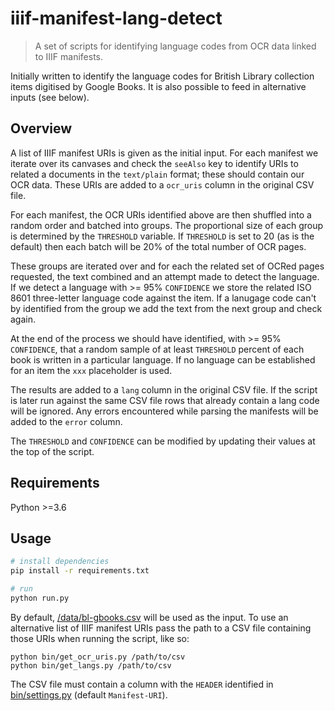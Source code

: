 # iiif-manifest-lang-detect

> A set of scripts for identifying language codes from OCR data linked to IIIF manifests.

Initially written to identify the language codes for British Library
collection items digitised by Google Books. It is also possible to
feed in alternative inputs (see below).

## Overview

A list of IIIF manifest URIs is given as the initial input. For each
manifest we iterate over its canvases and check the `seeAlso` key to identify
URIs to related a documents in the `text/plain` format; these should contain
our OCR data. These URIs are added to a `ocr_uris` column in the original
CSV file.

For each manifest, the OCR URIs identified above are then shuffled into a
random order and batched into groups. The proportional size of each group is
determined by the `THRESHOLD` variable. If `THRESHOLD` is set to 20 (as is
the default) then each batch will be 20% of the total number of OCR pages.

These groups are iterated over and for  each the related set of OCRed pages
requested, the text combined and an attempt made to detect the language. If we
detect a language with >= 95% `CONFIDENCE` we store the related ISO 8601
three-letter language code against the item. If a lanugage code can't by
identified from the group we add the text from the next group and check again.

At the end of the process we should have identified, with >= 95% `CONFIDENCE`,
that a random sample of at least `THRESHOLD` percent of each book is written
in a particular language. If no language can be established for an item the
`xxx` placeholder is used.

The results are added to a `lang` column in the original CSV file. If the
script is later run against the same CSV file rows that already contain a lang
code will be ignored. Any errors encountered while parsing the manifests will
be added to the `error` column.

The `THRESHOLD` and `CONFIDENCE` can be modified by updating their values at
the top of the script.

## Requirements

Python >=3.6

## Usage

```bash
# install dependencies
pip install -r requirements.txt

# run
python run.py
```

By default, [/data/bl-gbooks.csv](/data/bl-gbooks.csv) will be used as
the input. To use an alternative list of IIIF manifest URIs pass the path
to a CSV file containing those URIs when running the script, like so:

```
python bin/get_ocr_uris.py /path/to/csv
python bin/get_langs.py /path/to/csv
```

The CSV file must contain a column with the `HEADER` identified in
[bin/settings.py](bin/settings.py) (default `Manifest-URI`).